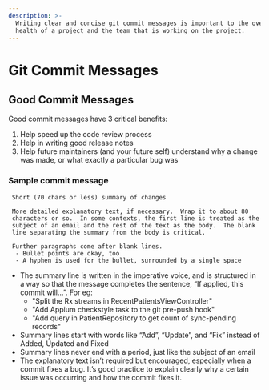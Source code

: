```yaml
---
description: >-
  Writing clear and concise git commit messages is important to the overall
  health of a project and the team that is working on the project.
---
```


# Git Commit Messages

## Good Commit Messages

Good commit messages have 3 critical benefits:

1. Help speed up the code review process
2. Help in writing good release notes 
3. Help future maintainers \(and your future self\) understand why a change was made, or what exactly a particular bug was

### Sample commit message

```text
 Short (70 chars or less) summary of changes

 More detailed explanatory text, if necessary.  Wrap it to about 80
 characters or so.  In some contexts, the first line is treated as the
 subject of an email and the rest of the text as the body.  The blank
 line separating the summary from the body is critical.

 Further paragraphs come after blank lines.
  - Bullet points are okay, too 
  - A hyphen is used for the bullet, surrounded by a single space
```

* The summary line is written in the imperative voice, and is structured in a way so that the message completes the sentence, “If applied, this commit will…”. For eg:
  * "Split the Rx streams in RecentPatientsViewController"
  * "Add Appium checkstyle task to the git pre-push hook"
  * "Add query in PatientRepository to get count of sync-pending records"
* Summary lines start with words like “Add”, “Update”, and “Fix” instead of Added, Updated and Fixed
* Summary lines never end with a period, just like the subject of an email 
* The explanatory text isn’t required but encouraged, especially when a commit fixes a bug. It’s good practice to explain clearly why a certain issue was occurring and how the commit fixes it. 


